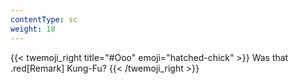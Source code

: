 ```yaml
---
contentType: sc
weight: 18
---
```


{{< twemoji_right title="#Ooo" emoji="hatched-chick" >}}
Was that .red[Remark] Kung-Fu?
{{< /twemoji_right >}}
